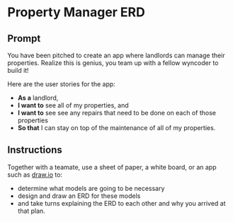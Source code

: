 # Property Manager ERD

## Prompt

You have been pitched to create an app where landlords can manage their properties. Realize this is genius, you team up with a fellow wyncoder to build it!

Here are the user stories for the app:

- **As a** landlord,
- **I want to** see all of my properties, and
- **I want to** see see any repairs that need to be done on each of those properties
- **So that** I can stay on top of the maintenance of all of my properties.

## Instructions
Together with a teamate, use a sheet of paper, a white board, or an app such as [draw.io](draw.io) to:
- determine what models are going to be necessary
- design and draw an ERD for these models
- and take turns explaining the ERD to each other and why you arrived at that plan.

